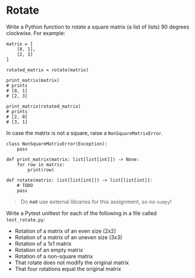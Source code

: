 # Rotate

Write a Python function to rotate a square matrix (a list of lists) 90 degrees clockwise. For example:


    matrix = [
        [0, 1],
        [2, 3]
    ]

    rotated_matrix = rotate(matrix)

    print_matrix(matrix)
    # prints
    # [0, 1]
    # [2, 3]

    print_matrix(rotated_matrix)
    # prints
    # [2, 0]
    # [3, 1]


In case the matrix is not a square, raise a `NonSquareMatrixError`.


    class NonSquareMatrixError(Exception):
        pass

    def print_matrix(matrix: list[list[int]]) -> None:
        for row in matrix:
            print(row)

    def rotate(matrix: list[list[int]]) -> list[list[int]]:
        # TODO
        pass

> Do **not** use external libraries for this assignment, so no `numpy`! 

Write a Pytest unittest for each of the following in a file called `test_rotate.py`:

* Rotation of a matrix of an even size (2x2)
* Rotation of a matrix of an uneven size (3x3)
* Rotation of a 1x1 matrix
* Rotation of an empty matrix
* Rotation of a non-square matrix
* That rotate does not modify the original matrix
* That four rotations equal the original matrix
